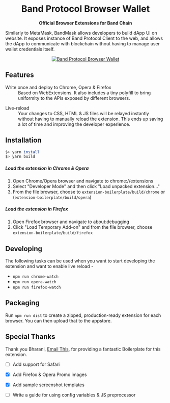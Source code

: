 <div align="center">
  <h1>
    Band Protocol Browser Wallet
  </h1>

  <p>
    <strong>Official Browser Extensions for Band Chain</strong>
  </p>
</div>

Similarly to MetaMask, BandMask allows developers to build dApp UI on website. It exposes instance of Band Protocol Client to the web, and allows the dApp to communicate with blockchain without having to manage user wallet credentials itself.

<div align="center">
  <a href="https://bandprotocol.com" target="_blank">
    <img src="https://user-images.githubusercontent.com/891585/43634398-2929251c-9736-11e8-8e1d-2226bad24392.png" alt="Band Protocol Browser Wallet">
  </a>
</div>


## Features

<dl>
  <dt>Write once and deploy to Chrome, Opera & Firefox</dt>
  <dd>
    Based on WebExtensions. It also includes a tiny polyfill to bring uniformity to the APIs exposed by different browsers.
  </dd>
</dl>

<dl>
  <dt>Live-reload</dt>
  <dd>
    Your changes to CSS, HTML & JS files will be relayed instantly without having to manually reload the extension. This ends up saving a lot of time and improving the developer experience.
  </dd>
</dl>

## Installation

```sh
$> yarn install
$> yarn build
```

##### Load the extension in Chrome & Opera

1.  Open Chrome/Opera browser and navigate to chrome://extensions
2.  Select "Developer Mode" and then click "Load unpacked extension..."
3.  From the file browser, choose to `extension-boilerplate/build/chrome` or (`extension-boilerplate/build/opera`)

##### Load the extension in Firefox

1.  Open Firefox browser and navigate to about:debugging
2.  Click "Load Temporary Add-on" and from the file browser, choose `extension-boilerplate/build/firefox`

## Developing

The following tasks can be used when you want to start developing the extension and want to enable live reload -

- `npm run chrome-watch`
- `npm run opera-watch`
- `npm run firefox-watch`

## Packaging

Run `npm run dist` to create a zipped, production-ready extension for each browser. You can then upload that to the appstore.

## Special Thanks

Thank you Bharani, [Email This](https://www.emailthis.me), for providing a fantastic Boilerplate for this extension.

- [ ] Add support for Safari
- [x] Add Firefox & Opera Promo images
- [x] Add sample screenshot templates
- [ ] Write a guide for using config variables & JS preprocessor


